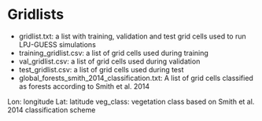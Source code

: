 # Gridlists

- gridlist.txt: a list with training, validation and test grid cells used to run LPJ-GUESS simulations 
- training_gridlist.csv: a list of grid cells used during training
- val_gridlist.csv: a list of grid cells used during validation
- test_gridlist.csv: a list of grid cells used during test
- global_forests_smith_2014_classification.txt: A list of grid cells classified as forests according to Smith et al. 2014

Lon: longitude
Lat: latitude
veg_class: vegetation class based on Smith et al. 2014 classification scheme


